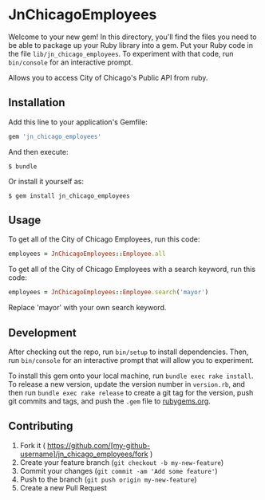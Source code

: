 # JnChicagoEmployees

Welcome to your new gem! In this directory, you'll find the files you need to be able to package up your Ruby library into a gem. Put your Ruby code in the file `lib/jn_chicago_employees`. To experiment with that code, run `bin/console` for an interactive prompt.

Allows you to access City of Chicago's Public API from ruby.

## Installation

Add this line to your application's Gemfile:

```ruby
gem 'jn_chicago_employees'
```

And then execute:

    $ bundle

Or install it yourself as:

    $ gem install jn_chicago_employees

## Usage

To get all of the City of Chicago Employees, run this code:

```ruby
employees = JnChicagoEmployees::Employee.all
```

To get all of the City of Chicago Employees with a search keyword, run this code:

```ruby
employees = JnChicagoEmployees::Employee.search('mayor')
```

Replace 'mayor' with your own search keyword.

## Development

After checking out the repo, run `bin/setup` to install dependencies. Then, run `bin/console` for an interactive prompt that will allow you to experiment.

To install this gem onto your local machine, run `bundle exec rake install`. To release a new version, update the version number in `version.rb`, and then run `bundle exec rake release` to create a git tag for the version, push git commits and tags, and push the `.gem` file to [rubygems.org](https://rubygems.org).

## Contributing

1. Fork it ( https://github.com/[my-github-username]/jn_chicago_employees/fork )
2. Create your feature branch (`git checkout -b my-new-feature`)
3. Commit your changes (`git commit -am 'Add some feature'`)
4. Push to the branch (`git push origin my-new-feature`)
5. Create a new Pull Request
